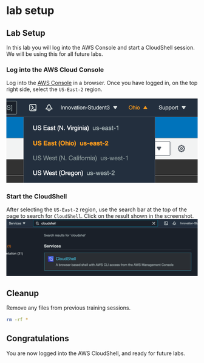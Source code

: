 # lab setup

## Lab Setup
In this lab you will log into the AWS Console and start a CloudShell session. We will be using this for all future labs. 

### Log into the AWS Cloud Console
Log into the [AWS Console](https://console.aws.amazon.com) in a browser. Once you have logged in, on the top right side, select the `US-East-2` region. 

![region](images/region.png)

### Start the CloudShell 
After selecting the `US-East-2` region, use the search bar at the top of the page to search for `CloudShell`. Click on the result shown in the screenshot.
![cloudshell](images/cloudshell.png)

## Cleanup
Remove any files from previous training sessions. 
```bash
rm -rf *
```

## Congratulations
You are now logged into the AWS CloudShell, and ready for future labs. 
